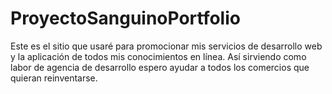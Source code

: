 # ProyectoSanguinoPortfolio
Este es el sitio que usaré para promocionar mis servicios de desarrollo web y la aplicación de todos mis conocimientos en línea. Así sirviendo como labor de agencia de desarrollo espero ayudar a todos los comercios que quieran reinventarse.
